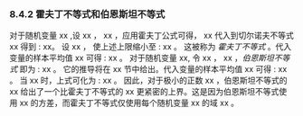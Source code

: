 ### 8.4.2 霍夫丁不等式和伯恩斯坦不等式


对于随机变量 xx ,设 xx ， xx ，应用霍夫丁公式可得，
xx 
代入到切尔诺夫不等式 xx 得到 :
xx。
设 xx ，
使上述上限缩小至 :
xx 。
这被称为 *霍夫丁不等式* 。代入变量的样本平均值 xx 可得 :
xx 。
对于随机变量 xx, 令 xx ， xx ，*伯恩斯坦不等式* 即为 :
xx 。
它的推导将在 xx 节中给出。代入变量的样本平均值 xx 可得 :
xx 。
当 xx 时，上式可化为 :
xx 。
因此，对于极小的正数 xx ，伯恩斯坦不等式的 xx 给出了一个比霍夫丁不等式的 xx 更紧密的上界。这是因为伯恩斯坦不等式使用 xx 的方差，而霍夫丁不等式仅使用每个随机变量 xx 的域 xx 。
